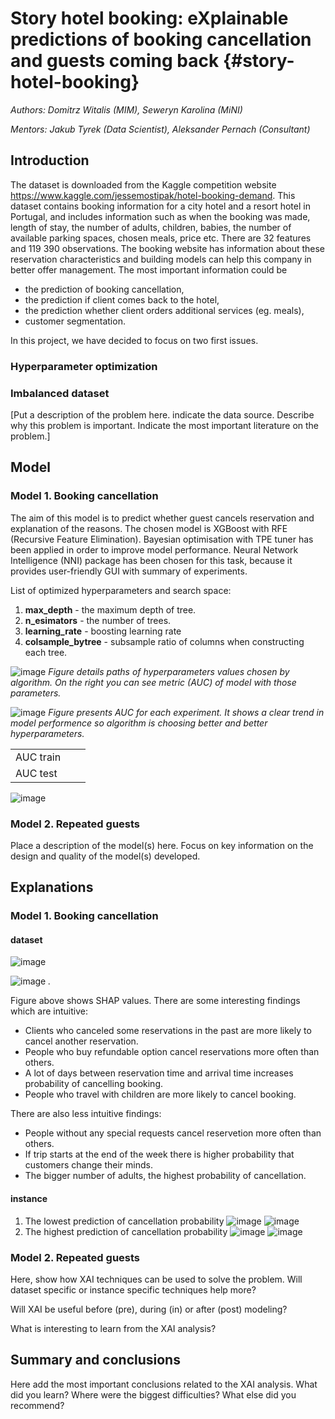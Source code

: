# Story hotel booking: eXplainable predictions of booking cancellation and guests coming back {#story-hotel-booking}

*Authors: Domitrz Witalis (MIM), Seweryn Karolina (MiNI)*

*Mentors: Jakub Tyrek (Data Scientist), Aleksander Pernach (Consultant)*

## Introduction 

The dataset is downloaded from the Kaggle competition website https://www.kaggle.com/jessemostipak/hotel-booking-demand.
This dataset contains booking information for a city hotel and a resort hotel in Portugal, and includes information such as when the booking was made, length of stay, the number of adults, children, babies, the number of available parking spaces, chosen meals, price etc. There are 32 features and 119 390 observations. The booking website has information about these reservation characteristics and building models can help this company in better offer management. The most important information could be 

* the prediction of booking cancellation, 
* the prediction if client comes back to the hotel,
* the prediction whether client orders additional services (eg. meals),
* customer segmentation.

In this project, we have decided to focus on two first issues.

### Hyperparameter optimization

### Imbalanced dataset

[Put a description of the problem here. indicate the data source. Describe why this problem is important. Indicate the most important literature on the problem.]

## Model 

### Model 1. Booking cancellation

The aim of this model is to predict whether guest cancels reservation and explanation of the reasons. The chosen model is XGBoost with RFE (Recursive Feature Elimination). Bayesian optimisation with TPE tuner has been applied in order to improve model performance. Neural Network Intelligence (NNI) package has been chosen for this task, because it provides user-friendly GUI with summary of experiments.

List of optimized hyperparameters and search space:

1. **max_depth** - the maximum depth of tree.
2. **n_esimators** - the number of trees.
3. **learning_rate** - boosting learning rate
4. **colsample_bytree** - subsample ratio of columns when constructing each tree.


![image](images/hyperparameter_optimization.png)
*Figure details paths of hyperparameters values chosen by algorithm. On the right you can see metric (AUC) of model with those parameters.*

![image](images/ho2.png)
*Figure presents AUC for each experiment. It shows a clear trend in model performence so algorithm is choosing better and better hyperparameters.*


|   |   |   |
|---|---|---|
|AUC train |   |   |
|AUC test   |   |   |


![image](images/roc_curve.png)

### Model 2. Repeated guests

Place a description of the model(s) here. Focus on key information on the design and quality of the model(s) developed.

## Explanations

### Model 1. Booking cancellation

#### dataset

![image](images/feature_importance.png)

![image](images/shap_summary_plot.png)
*.*

Figure above shows SHAP values. There are some interesting findings which are intuitive:

* Clients who canceled some reservations in  the past are more likely to cancel another reservation.
* People who buy refundable option cancel reservations more often than others.
* A lot of days between reservation time and arrival time increases probability of cancelling booking. 
* People who travel with children are more likely to cancel booking.

There are also less intuitive findings:

* People without any special requests cancel reservetion more often than others.
* If trip starts at the end of the week there is higher probability that customers change their minds.
* The bigger number of adults, the highest probability of cancellation.

#### instance

1. The lowest prediction of cancellation probability
![image](images/shap_min.png)
![image](images/min_break_down.png)
2. The highest prediction of cancellation probability
![image](images/shap_max.png)
![image](images/max_break_down.png)
   
### Model 2. Repeated guests


Here, show how XAI techniques can be used to solve the problem.
Will dataset specific or instance specific techniques help more?

Will XAI be useful before (pre), during (in) or after (post) modeling?

What is interesting to learn from the XAI analysis?


## Summary and conclusions 

Here add the most important conclusions related to the XAI analysis.
What did you learn? 
Where were the biggest difficulties?
What else did you recommend?

